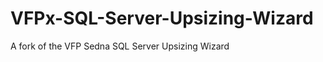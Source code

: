 VFPx-SQL-Server-Upsizing-Wizard
===============================

A fork of the VFP Sedna SQL Server Upsizing Wizard
